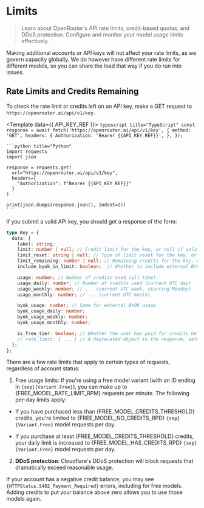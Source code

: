 # Limits

> Learn about OpenRouter's API rate limits, credit-based quotas, and DDoS protection. Configure and monitor your model usage limits effectively.

<Tip>
  Making additional accounts or API keys will not affect your rate limits, as we
  govern capacity globally. We do however have different rate limits for
  different models, so you can share the load that way if you do run into
  issues.
</Tip>

## Rate Limits and Credits Remaining

To check the rate limit or credits left on an API key, make a GET request to `https://openrouter.ai/api/v1/key`.

<Template data={{ API_KEY_REF }}>
  <CodeGroup>
    ```typescript title="TypeScript"
    const response = await fetch('https://openrouter.ai/api/v1/key', {
      method: 'GET',
      headers: {
        Authorization: 'Bearer {{API_KEY_REF}}',
      },
    });
    ```

    ```python title="Python"
    import requests
    import json

    response = requests.get(
      url="https://openrouter.ai/api/v1/key",
      headers={
        "Authorization": f"Bearer {{API_KEY_REF}}"
      }
    )

    print(json.dumps(response.json(), indent=2))
    ```
  </CodeGroup>
</Template>

If you submit a valid API key, you should get a response of the form:

```typescript title="TypeScript"
type Key = {
  data: {
    label: string;
    limit: number | null; // Credit limit for the key, or null if unlimited
    limit_reset: string | null; // Type of limit reset for the key, or null if never resets
    limit_remaining: number | null; // Remaining credits for the key, or null if unlimited
    include_byok_in_limit: boolean;  // Whether to include external BYOK usage in the credit limit

    usage: number; // Number of credits used (all time)
    usage_daily: number; // Number of credits used (current UTC day)
    usage_weekly: number; // ... (current UTC week, starting Monday)
    usage_monthly: number; // ... (current UTC month)

    byok_usage: number; // Same for external BYOK usage
    byok_usage_daily: number;
    byok_usage_weekly: number;
    byok_usage_monthly: number;

    is_free_tier: boolean; // Whether the user has paid for credits before
    // rate_limit: { ... } // A deprecated object in the response, safe to ignore
  };
};
```

There are a few rate limits that apply to certain types of requests, regardless of account status:

1. Free usage limits: If you're using a free model variant (with an ID ending in <code>{sep}{Variant.Free}</code>), you can make up to {FREE_MODEL_RATE_LIMIT_RPM} requests per minute. The following per-day limits apply:

* If you have purchased less than {FREE_MODEL_CREDITS_THRESHOLD} credits, you're limited to {FREE_MODEL_NO_CREDITS_RPD} <code>{sep}{Variant.Free}</code> model requests per day.

* If you purchase at least {FREE_MODEL_CREDITS_THRESHOLD} credits, your daily limit is increased to {FREE_MODEL_HAS_CREDITS_RPD} <code>{sep}{Variant.Free}</code> model requests per day.

2. **DDoS protection**: Cloudflare's DDoS protection will block requests that dramatically exceed reasonable usage.

If your account has a negative credit balance, you may see <code>{HTTPStatus.S402_Payment_Required}</code> errors, including for free models. Adding credits to put your balance above zero allows you to use those models again.
